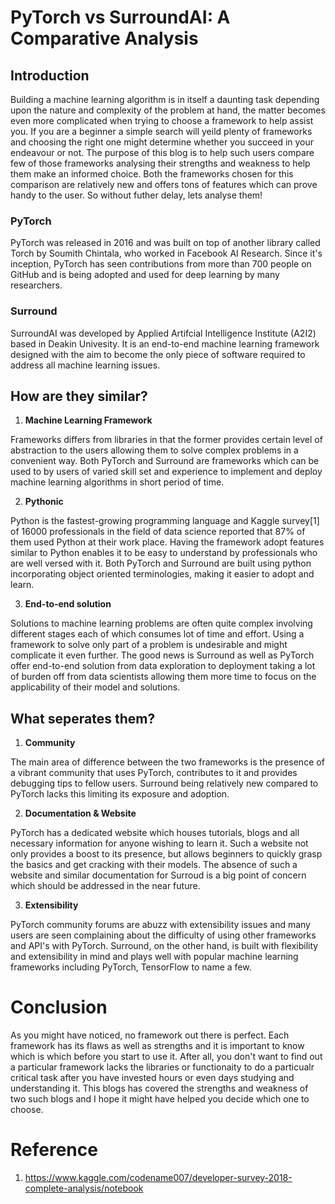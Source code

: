 # PyTorch vs SurroundAI: A Comparative Analysis

## Introduction

Building a machine learning algorithm is in itself a daunting task depending upon the nature and complexity of the problem at hand, the matter becomes even more complicated when trying to choose a framework to help assist you. If you are a beginner a simple search will yeild plenty of frameworks and choosing the right one might determine whether you succeed in your endeavour or not. The purpose of this blog is to help such users compare few of those frameworks analysing their strengths and weakness to help them make an informed choice. Both the frameworks chosen for this comparison are relatively new and offers tons of features which can prove handy to the user. So without futher delay, lets analyse them! 

### PyTorch

PyTorch was released in 2016 and was built on top of another library called Torch by Soumith Chintala, who worked in Facebook AI Research. Since it's inception, PyTorch has seen contributions from more than 700 people on GitHub and is being adopted and used for deep learning by many researchers.

### Surround

SurroundAI was developed by Applied Artifcial Intelligence Institute (A2I2) based in Deakin Univesity. It is an end-to-end machine learning framework designed with the aim to become the only piece of software required to address all machine learning issues.

## How are they similar?

1. **Machine Learning Framework**

Frameworks differs from libraries in that the former provides certain level of abstraction to the users allowing them to solve complex problems in a convenient way. Both PyTorch and Surround are frameworks which can be used to by users of varied skill set and experience to implement and deploy machine learning algorithms in short period of time.
 
2. **Pythonic**

Python is the fastest-growing programming language and Kaggle survey[1] of 16000 professionals in the field of data science reported that 87% of them used Python at their work place. Having the framework adopt features similar to Python enables it to be easy to understand by professionals who are well versed with it. Both PyTorch and Surround are built using python incorporating object oriented terminologies, making it easier to adopt and learn.

3. **End-to-end solution**

Solutions to machine learning problems are often quite complex involving different stages each of which consumes lot of time and effort. Using a framework to solve only part of a problem is undesirable and might complicate it even further. The good news is Surround as well as PyTorch offer end-to-end solution from data exploration to deployment taking a lot of burden off from data scientists allowing them more time to focus on the applicability of their model and solutions.

## What seperates them?

1. **Community**

The main area of difference between the two frameworks is the presence of a vibrant community that uses PyTorch, contributes to it and provides debugging tips to fellow users. Surround being relatively new compared to PyTorch lacks this limiting its exposure and adoption.

2. **Documentation & Website**

PyTorch has a dedicated website which houses tutorials, blogs and all necessary information for anyone wishing to learn it. Such a website not only provides a boost to its presence, but allows beginners to quickly grasp the basics and get cracking with their models. The absence of such a website and similar documentation for Surroud is a big point of concern which should be addressed in the near future.

3. **Extensibility**

PyTorch community forums are abuzz with extensibility issues and many users are seen complaining about the difficulty of using other frameworks and API's with PyTorch. Surround, on the other hand, is built with flexibility and extensibility in mind and plays well with popular machine learning frameworks including PyTorch, TensorFlow to name a few.

# Conclusion

As you might have noticed, no framework out there is perfect. Each framework has its flaws as well as strengths and it is important to know which is which before you start to use it. After all, you don't want to find out a particular framework lacks the libraries or functionaity to do a particualr critical task after you have invested hours or even days studying and understanding it. This blogs has covered the strengths and weakness of two such blogs and I hope it might have helped you decide which one to choose.


# Reference

1. https://www.kaggle.com/codename007/developer-survey-2018-complete-analysis/notebook
